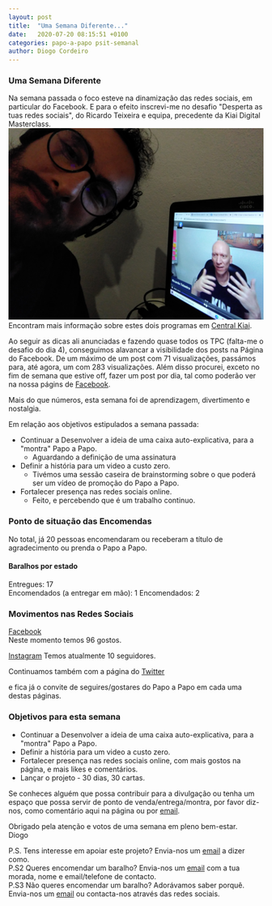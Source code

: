 ```yaml
---
layout: post
title:  "Uma Semana Diferente..."
date:   2020-07-20 08:15:51 +0100
categories: papo-a-papo psit-semanal
author: Diogo Cordeiro
---
```


### Uma Semana Diferente

Na semana passada o foco esteve na dinamização das redes sociais, em particular do Facebook.
E para o efeito inscrevi-me no desafio "Desperta as tuas redes sociais", do Ricardo Teixeira e equipa, precedente da Kiai Digital Masterclass.
![caixa com baralhos](/images/despertaRedesSociais.jpg)  
Encontram mais informação sobre estes dois programas em [Central Kiai][central-kiai].

Ao seguir as dicas ali anunciadas e fazendo quase todos os TPC (falta-me o desafio do dia 4), conseguimos alavancar a visibilidade dos posts na Página do Facebook.
De um máximo de um post com 71 visualizações, passámos para, até agora, um com 283 visualizações.
Além disso procurei, exceto no fim de semana que estive off, fazer um post por dia, tal como poderão ver na nossa págins de [Facebook][papo-a-papo-fb].

Mais do que números, esta semana foi de aprendizagem, divertimento e nostalgia.

Em relação aos objetivos estipulados a semana passada:

- Continuar a Desenvolver a ideia de uma caixa auto-explicativa, para a "montra" Papo a Papo.
  - Aguardando a definição de uma assinatura
- Definir a história para um video a custo zero.
  - Tivémos uma sessão caseira de brainstorming sobre o que poderá ser um vídeo de promoção do Papo a Papo.
- Fortalecer presença nas redes sociais online.
  - Feito, e percebendo que é um trabalho continuo.  
  
### Ponto de situação das Encomendas

No total, já 20 pessoas encomendaram ou receberam a título de agradecimento ou prenda o Papo a Papo.

#### Baralhos por estado

Entregues: 17  
Encomendados (a entregar em mão): 1
Encomendados: 2


### Movimentos nas Redes Sociais

[Facebook][papo-a-papo-fb]  
Neste momento temos 96 gostos.  

[Instagram][papo-a-papo-insta]
Temos atualmente 10 seguidores.


Continuamos também com a página do [Twitter][papo-a-papo-twt]  

e fica já o convite de seguires/gostares do Papo a Papo em cada uma destas páginas.


### Objetivos para esta semana  

- Continuar a Desenvolver a ideia de uma caixa auto-explicativa, para a "montra" Papo a Papo.
- Definir a história para um video a custo zero.
- Fortalecer presença nas redes sociais online, com mais gostos na página, e mais likes e comentários.
- Lançar o projeto - 30 dias, 30 cartas.


Se conheces alguém que possa contribuir para a divulgação ou tenha um espaço que possa servir de ponto de venda/entrega/montra, por favor diz-nos, como comentário aqui na página ou por [email][papo-a-papo-email].


Obrigado pela atenção e votos de uma semana em pleno bem-estar.  
Diogo
  
P.S. Tens interesse em apoiar este projeto? Envia-nos um [email][papo-a-papo-email] a dizer como.  
P.S2 Queres encomendar um baralho? Envia-nos um [email][papo-a-papo-email] com a tua morada, nome e email/telefone de contacto.  
P.S3 Não queres encomendar um baralho? Adorávamos saber porquê. Envia-nos um [email][papo-a-papo-email] ou contacta-nos através das redes sociais.

[proposito-principios]: /papo-a-papo/lancamento/2020/06/07/Proposito-Principios-Caracteristicas-e-Forma-de-Jogar.html
[historia-e-agradecimentos]: /papo-a-papo/lancamento/2020/05/24/Historia-e-Agradecimentos.html
[papo-a-papo-jogo]: /game/jogo.html
[papo-a-papo-site]: https://www.papoapapo.com
[papo-a-papo-fb]: https://facebook.com/papoapapo2020
[papo-a-papo-insta]: https://instagram.com/papoapapo2020
[papo-a-papo-twt]: https://twitter.com/papoapapo
[papo-a-papo-email]:mailto:papoapapo2020@gmail.com
[email-joana]:mailto:jmatiasribeiro@gmail.com
[central-kiai]: https://central.kiai.me

